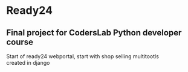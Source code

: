 <h1> Ready24</h1> 
<h2>Final project for CodersLab Python developer course</h2>
Start of ready24 webportal, start with shop selling multitootls <br>
created in django
